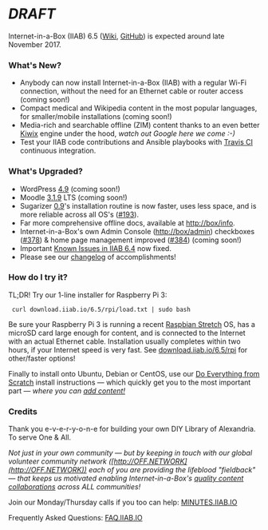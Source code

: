 # _**DRAFT**_

Internet-in-a-Box (IIAB) 6.5 ([Wiki](http://wiki.iiab.io/6.5), [GitHub](https://github.com/iiab/iiab/milestone/2)) is expected around late November 2017.

### What's New?

* Anybody can now install Internet-in-a-Box (IIAB) with a regular Wi-Fi connection, without the need for an Ethernet cable or router access (coming soon!)
* Compact medical and Wikipedia content in the most popular languages, for smaller/mobile installations (coming soon!)
* Media-rich and searchable offline (ZIM) content thanks to an even better [Kiwix](http://www.kiwix.org/) engine under the hood, _watch out Google here we come :-)_
* Test your IIAB code contributions and Ansible playbooks with [Travis CI](https://github.com/iiab/iiab/wiki/IIAB-Contributors-Guide#testing-your-code-with-travis-ci) continuous integration.

### What's Upgraded?

* WordPress [4.9](https://make.wordpress.org/core/tag/4-9/) (coming soon!)
* Moodle [3.1.9](https://docs.moodle.org/dev/Category:Moodle_3.1) LTS (coming soon!)
* Sugarizer [0.9](http://sugarizer.org/)'s installation routine is now faster, uses less space, and is more reliable across all OS's ([#193](https://github.com/iiab/iiab/issues/193)).
* Far more comprehensive offline docs, available at [http://box/info](http://box/info).
* Internet-in-a-Box's own Admin Console ([http://box/admin](http://box/admin)) checkboxes ([#378](https://github.com/iiab/iiab/issues/193)) & home page management improved ([#384](https://github.com/iiab/iiab/issues/384)) (coming soon!)
* Important [Known Issues in IIAB 6.4](https://github.com/iiab/iiab/wiki/IIAB-6.4-Release-Notes#known-issues) now fixed.
* Please see our [changelog](https://github.com/iiab/iiab/milestone/2?closed=1) of accomplishments!

### How do I try it?

TL;DR!  Try our 1-line installer for Raspberry Pi 3:

     curl download.iiab.io/6.5/rpi/load.txt | sudo bash

Be sure your Raspberry Pi 3 is running a recent [Raspbian Stretch](https://www.raspberrypi.org/downloads/raspbian/) OS, has a microSD card large enough for content, and is connected to the Internet with an actual Ethernet cable.  Installation usually completes within two hours, if your Internet speed is very fast.  See [download.iiab.io/6.5/rpi](http://download.iiab.io/6.5/rpi/README.html) for other/faster options!

Finally to install onto Ubuntu, Debian or CentOS, use our [Do Everything from Scratch](https://github.com/iiab/iiab/wiki/IIAB-Installation#do-everything-from-scratch) install instructions &mdash; which quickly get you to the most important part &mdash; _where you can [add content!](https://github.com/iiab/iiab/wiki/IIAB-Installation#add-content)_

### Credits

Thank you e-v-e-r-y-o-n-e for building your own DIY Library of Alexandria.  To serve One & All.

_Not just in your own community &mdash; but by keeping in touch with our global volunteer community network ([http://OFF.NETWORK](http://OFF.NETWORK)) each of you are providing the lifeblood "fieldback" &mdash; that keeps us motivated enabling Internet-in-a-Box's [quality content collaborations](http://boxing.team) across ALL communities!_

Join our Monday/Thursday calls if you too can help: [MINUTES.IIAB.IO](http://MINUTES.IIAB.IO)

Frequently Asked Questions: [FAQ.IIAB.IO](http://FAQ.IIAB.IO)